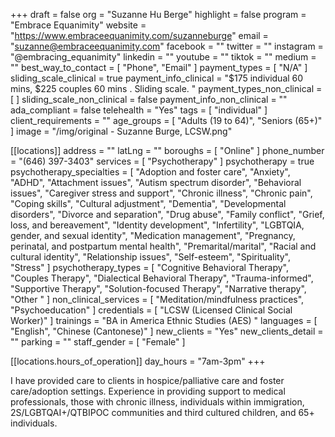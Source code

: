 +++
draft = false
org = "Suzanne Hu Berge"
highlight = false
program = "Embrace Equanimity"
website = "https://www.embraceequanimity.com/suzanneburge"
email = "suzanne@embraceequanimity.com"
facebook = ""
twitter = ""
instagram = "@embracing_equanimity"
linkedin = ""
youtube = ""
tiktok = ""
medium = ""
best_way_to_contact = [ "Phone", "Email" ]
payment_types = [ "N/A" ]
sliding_scale_clinical = true
payment_info_clinical = "$175 individual 60 mins, $225 couples 60 mins . Sliding scale. "
payment_types_non_clinical = [ ]
sliding_scale_non_clinical = false
payment_info_non_clinical = ""
ada_compliant = false
telehealth = "Yes"
tags = [ "individual" ]
client_requirements = ""
age_groups = [ "Adults (19 to 64)", "Seniors (65+)" ]
image = "/img/original - Suzanne Burge, LCSW.png"

[[locations]]
address = ""
latLng = ""
boroughs = [ "Online" ]
phone_number = "(646) 397-3403‬"
services = [ "Psychotherapy" ]
psychotherapy = true
psychotherapy_specialties = [
  "Adoption and foster care",
  "Anxiety",
  "ADHD",
  "Attachment issues",
  "Autism spectrum disorder",
  "Behavioral issues",
  "Caregiver stress and support",
  "Chronic illness",
  "Chronic pain",
  "Coping skills",
  "Cultural adjustment",
  "Dementia",
  "Developmental disorders",
  "Divorce and separation",
  "Drug abuse",
  "Family conflict",
  "Grief, loss, and bereavement",
  "Identity development",
  "Infertility",
  "LGBTQIA, gender, and sexual identity",
  "Medication management",
  "Pregnancy, perinatal, and postpartum mental health",
  "Premarital/marital",
  "Racial and cultural identity",
  "Relationship issues",
  "Self-esteem",
  "Spirituality",
  "Stress"
]
psychotherapy_types = [
  "Cognitive Behavioral Therapy",
  "Couples Therapy",
  "Dialectical Behavioral Therapy",
  "Trauma-informed",
  "Supportive Therapy",
  "Solution-focused Therapy",
  "Narrative therapy",
  "Other "
]
non_clinical_services = [ "Meditation/mindfulness practices", "Psychoeducation" ]
credentials = [ "LCSW (Licensed Clinical Social Worker)" ]
trainings = "BA in America Ethnic Studies (AES) "
languages = [ "English", "Chinese (Cantonese)" ]
new_clients = "Yes"
new_clients_detail = ""
parking = ""
staff_gender = [ "Female" ]

  [[locations.hours_of_operation]]
  day_hours = "7am-3pm"
+++


I have provided care to clients in hospice/palliative care and foster care/adoption settings. Experience in providing support to medical professionals, those with chronic illness, individuals within immigration, 2S/LGBTQAI+/QTBIPOC communities and third cultured children, and 65+ individuals.

